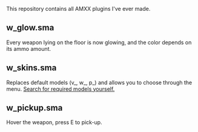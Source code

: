 This repository contains all AMXX plugins I've ever made.

## w_glow.sma
Every weapon lying on the floor is now glowing, and the color depends on its ammo amount.

## w_skins.sma
Replaces default models (v_, w_, p_) and allows you to choose through the menu. [Search for required models yourself.](https://gamebanana.com/skins/games/4254)

## w_pickup.sma
Hover the weapon, press E to pick-up.
